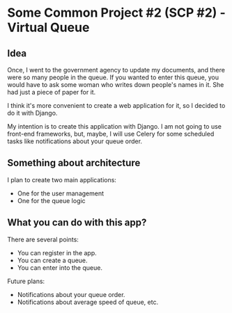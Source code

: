 # Some Common Project #2 (SCP #2) - Virtual Queue

## Idea

Once, I went to the government agency to update my documents, and there were so many people in the queue. If you wanted to enter this queue, you would have to ask some woman who writes down people's names in it. She had just a piece of paper for it.

I think it's more convenient to create a web application for it, so I decided to do it with Django.

My intention is to create this application with Django. I am not going to use front-end frameworks, but, maybe, I will use Celery for some scheduled tasks like notifications about your queue order.

## Something about architecture

I plan to create two main applications:

  - One for the user management
  - One for the queue logic

## What you can do with this app?

There are several points:

  - You can register in the app.
  - You can create a queue.
  - You can enter into the queue.

Future plans:

  - Notifications about your queue order.
  - Notifications about average speed of queue, etc.
